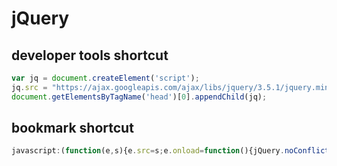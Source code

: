 # jQuery
## developer tools shortcut
```js
var jq = document.createElement('script');
jq.src = "https://ajax.googleapis.com/ajax/libs/jquery/3.5.1/jquery.min.js";
document.getElementsByTagName('head')[0].appendChild(jq);
```
## bookmark shortcut
```js
javascript:(function(e,s){e.src=s;e.onload=function(){jQuery.noConflict();console.log('jQuery injected')};document.head.appendChild(e);})(document.createElement('script'),'//code.jquery.com/jquery-latest.min.js')
```
